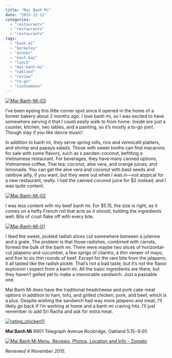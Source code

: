 ```yaml
---
title: "Mai Banh Mi"
date: "2015-12-11"
categories: 
  - "restaurants"
  - "restaurants"
  - "restaurants"
tags: 
  - "banh-mi"
  - "berkeley"
  - "dinner"
  - "east-bay"
  - "lunch"
  - "mai-banh-mi"
  - "oakland"
  - "review"
  - "to-go"
  - "vietnamese"
---
```


[![Mai-Banh-Mi-03](http://s3.amazonaws.com/thegourmez-wpmedia/2015/11/Mai-Banh-Mi-03-334x500.jpg)](http://s3.amazonaws.com/thegourmez-wpmedia/2015/11/Mai-Banh-Mi-03.jpg)

I’ve been eyeing this little corner spot since it opened in the home of a former bakery about 2 months ago. I love banh mi, so I was excited to have somewhere serving it that I could easily walk to from home. Inside are just a counter, kitchen, two tables, and a painting, so it’s mostly a to-go joint. Though stay if you like dance music!

In addition to banh mi, they serve spring rolls, rice and vermicelli platters, and shrimp and papaya salads. Those with sweet tooths can find macarons for sale with some flavors, such as s pandan-coconut, befitting a Vietnamese restaurant. For beverages, they have many canned options, Vietnamese coffee, Thai tea; coconut, aloe vera, and orange juices; and lemonade. You can get the aloe vera and coconut with basil seeds and rainbow jelly, if you want, but they were out when I was in—not atypical for a new restaurant, really. I had the canned coconut juice for $2 instead, and I was quite content.

[![Mai-Banh-Mi-02](http://s3.amazonaws.com/thegourmez-wpmedia/2015/11/Mai-Banh-Mi-02-382x500.jpg)](http://s3.amazonaws.com/thegourmez-wpmedia/2015/11/Mai-Banh-Mi-02.jpg)

I was less content with my beef banh mi. For $5.15, the size is right, as it comes on a hefty French roll that acts as it should, holding the ingredients well. Bits of crust flake off with every bite.

[![Mai-Banh-Mi-01](http://s3.amazonaws.com/thegourmez-wpmedia/2015/11/Mai-Banh-Mi-01-500x332.jpg)](http://s3.amazonaws.com/thegourmez-wpmedia/2015/11/Mai-Banh-Mi-01.jpg)

I liked the sweet, pickled radish slices cut somewhere between a julienne and a grate. The problem is that those radishes, combined with carrots, formed the bulk of the banh mi. There were maybe two slices of horizontal-cut jalapeno and cucumber, a few sprigs of cilantro, a thin veneer of mayo, and five to six thin rounds of beef. Except for the rare bite from the jalapeno, it all tasted like the radish pickle. That’s not a bad taste, but it’s not the flavor explosion I expect from a banh mi. All the basic ingredients are there, but they haven’t gelled yet to make a memorable sandwich. Just a passable one.

Mai Banh Mi does have the traditional headcheese and pork cake meat options in addition to ham, tofu, and grilled chicken, pork, and beef, which is a plus. Despite wishing the sandwich had way more jalapeno and meat, I’ll likely go back if I’m working at home and a banh mi craving hits. I’ll just remember to add Sri Racha and ask for extra meat.

[![rating_chicken11](http://s3.amazonaws.com/thegourmez-wpmedia/2009/02/rating_chicken11.gif)](http://s3.amazonaws.com/thegourmez-wpmedia/2009/02/rating_chicken11.gif)

**Mai Banh Mi** 6601 Telegraph Avenue Rockridge, Oakland $5.15-$9.00

[![Mai Banh Mi Menu, Reviews, Photos, Location and Info - Zomato](https://www.zomato.com/logo/18222963/minilink)](https://www.zomato.com/rockridge-n-temescal-ca/mai-banh-mi-rockridge "View Menu, Reviews, Photos & Information about Mai Banh Mi, Rockridge and other Restaurants in Rockridge/Temescal")

_Reviewed 4 November 2015._
